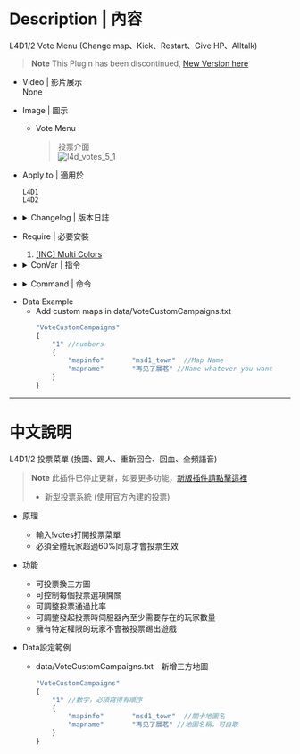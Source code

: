 
# Description | 內容
L4D1/2 Vote Menu (Change map、Kick、Restart、Give HP、Alltalk)

> __Note__ This Plugin has been discontinued, [New Version here](https://github.com/fbef0102/Game-Private_Plugin/tree/main/Plugin_%E6%8F%92%E4%BB%B6/Server_%E4%BC%BA%E6%9C%8D%E5%99%A8/l4d2_vote_change)

* Video | 影片展示
<br/>None

* Image | 圖示
	* Vote Menu
        > 投票介面
	    <br/>![l4d_votes_5_1](image/l4d_votes_5_1.jpg)

* Apply to | 適用於
    ```
    L4D1
    L4D2
    ```

* <details><summary>Changelog | 版本日誌</summary>

    * v6.2 (2023-5-1)
        * Optimize code
        
	* v6.1 (2023-4-19)
        * Optimize code

	* v6.0 (2022-12-5)
        * Remake Code
        * Changes to fix warnings when compiling on SourceMod 1.11.
        * Fix errors

	* v1.0
        * Initial Release
</details>

* Require | 必要安裝
	1. [[INC] Multi Colors](https://github.com/fbef0102/L4D1_2-Plugins/releases/tag/Multi-Colors)

* <details><summary>ConVar | 指令</summary>

	* cfg\sourcemod\l4d_votes_5.cfg
		```php
        // 0=Off, 1=On this plugin
        l4d_Votens "1"

        // If 1, Enable All Talk Off Vote.
        l4d_Votensalltalk2ED "1"

        // If 1, Enable All Talk On Vote.
        l4d_VotensalltalkED "1"

        // If 1, Enable Give HP Vote.
        l4d_VotenshpED "1"

        // If 1, Enable Change Custom Map Vote.
        l4d_Votensmap2ED "1"

        // If 1, Enable Change Value Map Vote.
        l4d_VotensmapED "1"

        // If 1, Enable Restart Current Map Vote.
        l4d_VotensrestartmapED "1"

        // If 1, Enable ForceSpectate Player Vote.
        l4d_VotesForceSpectateED "1"

        // If 1, Enable Kick Player Vote.
        l4d_VotesKickED "1"

        // Players with these flags have kick immune. (Empty = Everyone, -1: Nobody)
        l4d_VotesKick_immue_access_flag "z"

        // Minimum # of players in game to start the vote
        sm_vote_player_limit "2"

        // pass vote percentage.
        sm_votes_s "0.60"
		```
</details>

* <details><summary>Command | 命令</summary>

	* **Open Vote Menu**
        ```php
        sm_votes
        sm_callvote
        sm_callvotes
        ```
    
	* **Restart current level (Adm Required: ADMFLAG_CHANGEMAP)**
        ```php
        sm_restartmap
        ```
</details>

* Data Example
	* Add custom maps in data/VoteCustomCampaigns.txt
        ```php
        "VoteCustomCampaigns"
        {
            "1" //numbers
            {
                "mapinfo"		"msd1_town"  //Map Name
                "mapname"		"再见了晨茗" //Name whatever you want
            }
        }
        ```

- - - -
# 中文說明
L4D1/2 投票菜單 (換圖、踢人、重新回合、回血、全頻語音)

> __Note__ 此插件已停止更新，如要更多功能，[新版插件請點擊這裡](https://github.com/fbef0102/Game-Private_Plugin/tree/main/Plugin_%E6%8F%92%E4%BB%B6/Server_%E4%BC%BA%E6%9C%8D%E5%99%A8/l4d2_vote_change)
> * 新型投票系統 (使用官方內建的投票)

* 原理
    * 輸入!votes打開投票菜單
    * 必須全體玩家超過60%同意才會投票生效

* 功能
    * 可投票換三方圖
    * 可控制每個投票選項開關
    * 可調整投票通過比率
    * 可調整發起投票時伺服器內至少需要存在的玩家數量
    * 擁有特定權限的玩家不會被投票踢出遊戲

* Data設定範例
	* data/VoteCustomCampaigns.txt　新增三方地圖
        ```php
        "VoteCustomCampaigns"
        {
            "1" //數字，必須寫得有順序
            {
                "mapinfo"		"msd1_town"  //關卡地圖名
                "mapname"		"再见了晨茗" //地圖名稱，可自取
            }
        }
        ```